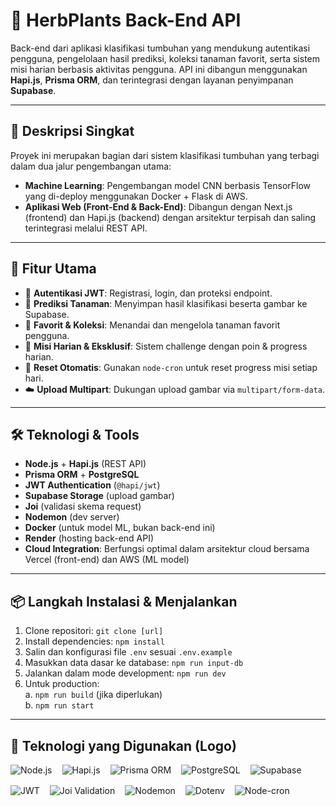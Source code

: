 
<h1>🌿 HerbPlants Back-End API</h1>

<p>Back-end dari aplikasi klasifikasi tumbuhan yang mendukung autentikasi pengguna, pengelolaan hasil prediksi, koleksi tanaman favorit, serta sistem misi harian berbasis aktivitas pengguna. API ini dibangun menggunakan <strong>Hapi.js</strong>, <strong>Prisma ORM</strong>, dan terintegrasi dengan layanan penyimpanan <strong>Supabase</strong>.</p>

<hr />

<h2>📌 Deskripsi Singkat</h2>
<p>
  Proyek ini merupakan bagian dari sistem klasifikasi tumbuhan yang terbagi dalam dua jalur pengembangan utama:
</p>
<ul>
  <li><strong>Machine Learning</strong>: Pengembangan model CNN berbasis TensorFlow yang di-deploy menggunakan Docker + Flask di AWS.</li>
  <li><strong>Aplikasi Web (Front-End & Back-End)</strong>: Dibangun dengan Next.js (frontend) dan Hapi.js (backend) dengan arsitektur terpisah dan saling terintegrasi melalui REST API.</li>
</ul>

<hr />

<h2>🚀 Fitur Utama</h2>
<ul>
  <li>🔐 <strong>Autentikasi JWT</strong>: Registrasi, login, dan proteksi endpoint.</li>
  <li>🌱 <strong>Prediksi Tanaman</strong>: Menyimpan hasil klasifikasi beserta gambar ke Supabase.</li>
  <li>💚 <strong>Favorit & Koleksi</strong>: Menandai dan mengelola tanaman favorit pengguna.</li>
  <li>🎯 <strong>Misi Harian & Eksklusif</strong>: Sistem challenge dengan poin & progress harian.</li>
  <li>📅 <strong>Reset Otomatis</strong>: Gunakan <code>node-cron</code> untuk reset progress misi setiap hari.</li>
  <li>☁️ <strong>Upload Multipart</strong>: Dukungan upload gambar via <code>multipart/form-data</code>.</li>
</ul>

<hr />

<h2>🛠️ Teknologi & Tools</h2>
<ul>
  <li><strong>Node.js</strong> + <strong>Hapi.js</strong> (REST API)</li>
  <li><strong>Prisma ORM</strong> + <strong>PostgreSQL</strong></li>
  <li><strong>JWT Authentication</strong> (<code>@hapi/jwt</code>)</li>
  <li><strong>Supabase Storage</strong> (upload gambar)</li>
  <li><strong>Joi</strong> (validasi skema request)</li>
  <li><strong>Nodemon</strong> (dev server)</li>
  <li><strong>Docker</strong> (untuk model ML, bukan back-end ini)</li>
  <li><strong>Render</strong> (hosting back-end API)</li>
  <li><strong>Cloud Integration</strong>: Berfungsi optimal dalam arsitektur cloud bersama Vercel (front-end) dan AWS (ML model)</li>
</ul>

<hr />

<h2>📦 Langkah Instalasi & Menjalankan</h2>
<ol>
  <li>Clone repositori: <code>git clone [url]</code></li>
  <li>Install dependencies: <code>npm install</code></li>
  <li>Salin dan konfigurasi file <code>.env</code> sesuai <code>.env.example</code></li>
  <li>Masukkan data dasar ke database: <code>npm run input-db</code></li>
  <li>Jalankan dalam mode development: <code>npm run dev</code></li>
  <li>Untuk production:<br />
    a. <code>npm run build</code> (jika diperlukan)<br />
    b. <code>npm run start</code>
  </li>
</ol>

<hr />

<h2>🧰 Teknologi yang Digunakan (Logo)</h2>
<div style="display: flex; flex-wrap: wrap; gap: 16px; align-items: center;">
  <img src="https://img.shields.io/badge/Node.js-339933?logo=node.js&logoColor=white" alt="Node.js" />
  <img src="https://img.shields.io/badge/Hapi.js-FFC30B?logo=hapi&logoColor=black" alt="Hapi.js" />
  <img src="https://img.shields.io/badge/Prisma-2D3748?logo=prisma&logoColor=white" alt="Prisma ORM" />
  <img src="https://img.shields.io/badge/PostgreSQL-4169E1?logo=postgresql&logoColor=white" alt="PostgreSQL" />
  <img src="https://img.shields.io/badge/Supabase-3ECF8E?logo=supabase&logoColor=white" alt="Supabase" />
  <img src="https://img.shields.io/badge/JWT-000000?logo=jsonwebtokens&logoColor=white" alt="JWT" />
  <img src="https://img.shields.io/badge/Joi-1DA1F2?logo=data&logoColor=white" alt="Joi Validation" />
  <img src="https://img.shields.io/badge/Nodemon-76D04B?logo=nodemon&logoColor=white" alt="Nodemon" />
  <img src="https://img.shields.io/badge/Dotenv-8DD6F9?logo=dotenv&logoColor=black" alt="Dotenv" />
  <img src="https://img.shields.io/badge/Node--Cron-FF6F00?logo=cron&logoColor=white" alt="Node-cron" />
</div>
